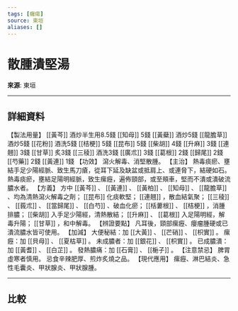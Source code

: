 ```yaml
---
tags: [癰瘍]
source: 東垣
aliases: []
---
```


# 散腫潰堅湯

**來源**: 東垣  

---

## 詳細資料
【製法用量】 [[黃芩]] 酒炒半生用8.5錢 [[知母]] 5錢 [[黃蘗]] 酒炒5錢 [[龍膽草]] 酒炒5錢 [[花粉]] 酒洗5錢 [[桔梗]] 5錢 [[昆布]] 5錢 [[柴胡]] 4錢 [[升麻]] 3錢 [[連翹]] 3錢 [[甘草]] 炙3錢 [[三稜]] 酒洗3錢 [[廣朮]] 3錢 [[葛根]] 2錢 [[歸尾]] 2錢 [[芍藥]] 2錢 [[黃連]] 1錢
【功效】
瀉火解毒、消堅散腫。
【主治】
熱毒痰瘀、壅結手足少陽經脈、致生馬刀瘡，從耳下延及缺盆或抵肩上、或連脅下，結硬如石。
熱毒痰瘀，壅結足陽明經脈，致生瘰癧，遍佈頸部，或至頰車，堅而不潰或潰破流膿水者。
【方義】
方中 [[黃芩]] 、 [[黃連]] 、 [[黃柏]] 、 [[知母]] 、 [[龍膽草]] 、均為清熱瀉火解毒之劑； [[昆布]] 化痰軟堅； [[連翹]] ，散血結氣聚； [[三稜]] 、 [[莪朮]] 、 [[當歸尾]] 、 [[白芍]] 、破血化瘀； [[栝蔞根]] 、 [[桔梗]] ，消腫排膿； [[柴胡]] 入手足少陽經，清熱散結； [[升麻]] 、 [[葛根]] 入足陽明經，解毒升陽； [[甘草]] ，和中解毒。
【辨證要點】
凡耳後，頸部瘰癧、癭瘤腫硬或已潰流膿水皆可使用。
【加減】
大便秘結：加 [[大黃]] 、 [[芒硝]] 、 [[枳實]] 。
瘰癧：加 [[貝母]] 、 [[夏枯草]] 。
未成膿者：加 [[銀花]] 、 [[枳實]] 。
已成膿潰：加 [[黃耆]] 、 [[白芷]] 。
發熱膿痛：加 [[石膏]] 、 [[梔子]] 。
【注意禁忌】
脾胃虛寒者慎用。
忌食辛辣肥厚、煎炸炙燒之品。
【現代應用】
瘰癧、淋巴結炎、急性毛囊炎、甲狀腺炎、甲狀腺腫。

---

## 比較
